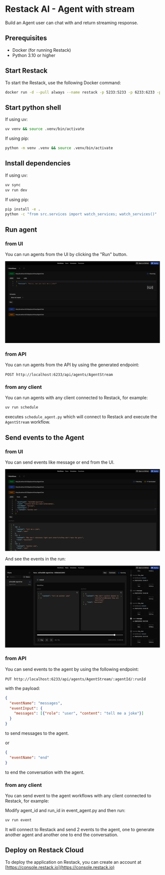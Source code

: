 # Restack AI - Agent with stream

Build an Agent user can chat with and return streaming response.

## Prerequisites

- Docker (for running Restack)
- Python 3.10 or higher

## Start Restack

To start the Restack, use the following Docker command:

```bash
docker run -d --pull always --name restack -p 5233:5233 -p 6233:6233 -p 7233:7233 -p 9233:9233 ghcr.io/restackio/restack:main
```

## Start python shell

If using uv:

```bash
uv venv && source .venv/bin/activate
```

If using pip:

```bash
python -m venv .venv && source .venv/bin/activate
```

## Install dependencies

If using uv:

```bash
uv sync
uv run dev
```

If using pip:

```bash
pip install -e .
python -c "from src.services import watch_services; watch_services()"
```

## Run agent

### from UI

You can run agents from the UI by clicking the "Run" button.

![Run workflows from UI](./chat_post.png)

### from API

You can run agents from the API by using the generated endpoint:

`POST http://localhost:6233/api/agents/AgentStream`

### from any client

You can run agents with any client connected to Restack, for example:

```bash
uv run schedule
```

executes `schedule_agent.py` which will connect to Restack and execute the `AgentStream` workflow.

## Send events to the Agent

### from UI

You can send events like message or end from the UI.

![Send events from UI](./chat_put.png)

And see the events in the run:

![See events in UI](./chat_run.png)

### from API

You can send events to the agent by using the following endpoint:

`PUT http://localhost:6233/api/agents/AgentStream/:agentId/:runId`

with the payload:

```json
{
  "eventName": "messages",
  "eventInput": {
    "messages": [{"role": "user", "content": "tell me a joke"}]
  }
}
```

to send messages to the agent.

or

```json
{
  "eventName": "end"
}
```

to end the conversation with the agent.

### from any client

You can send event to the agent workflows with any client connected to Restack, for example:

Modify agent_id and run_id in event_agent.py and then run:

```bash
uv run event
```

It will connect to Restack and send 2 events to the agent, one to generate another agent and another one to end the conversation.

## Deploy on Restack Cloud

To deploy the application on Restack, you can create an account at [https://console.restack.io](https://console.restack.io)
